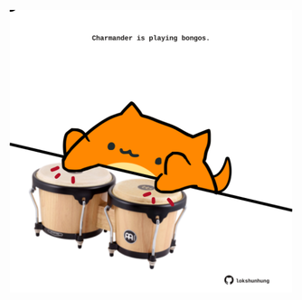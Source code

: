 <!-- built at 06/09/2023, 02:06:15 UTC -->
<p align="center">
  <img width="500" height="500" src="./ReadmeImage.svg">
</p>
